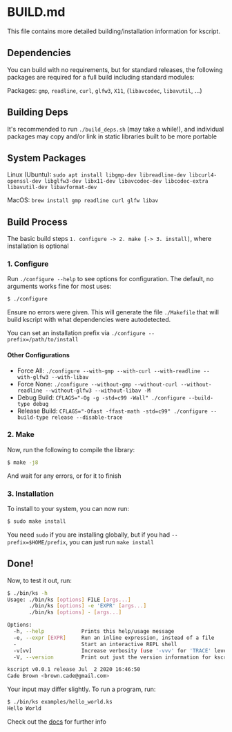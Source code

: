 # BUILD.md

This file contains more detailed building/installation information for kscript.

## Dependencies

You can build with no requirements, but for standard releases, the following packages are required for a full build including standard modules:

Packages: `gmp`, `readline`, `curl`, `glfw3`, `X11`, (`libavcodec`, `libavutil`, ...)

## Building Deps

It's recommended to run `./build_deps.sh` (may take a while!), and individual packages may copy and/or link in static libraries built to be more portable

## System Packages

Linux (Ubuntu): `sudo apt install libgmp-dev libreadline-dev libcurl4-openssl-dev libglfw3-dev libx11-dev libavcodec-dev libcodec-extra libavutil-dev libavformat-dev`

MacOS: `brew install gmp readline curl glfw libav`



## Build Process 

The basic build steps `1. configure -> 2. make [-> 3. install]`, where installation is optional

### 1. Configure

Run `./configure --help` to see options for configuration. The default, no arguments works fine for most uses:

```bash
$ ./configure
```

Ensure no errors were given. This will generate the file `./Makefile` that will build kscript with what dependencies were autodetected.

You can set an installation prefix via `./configure --prefix=/path/to/install`

#### Other Configurations

  * Force All: `./configure --with-gmp --with-curl --with-readline --with-glfw3 --with-libav`
  * Force None: `./configure --without-gmp --without-curl --without-readline --without-glfw3 --without-libav -M`
  * Debug Build: `CFLAGS="-Og -g -std=c99 -Wall" ./configure --build-type debug`
  * Release Build: `CFLAGS="-Ofast -ffast-math -std=c99" ./configure --build-type release --disable-trace`

### 2. Make

Now, run the following to compile the library:

```bash
$ make -j8
```

And wait for any errors, or for it to finish


### 3. Installation

To install to your system, you can now run:

```bash
$ sudo make install
```

You need `sudo` if you are installing globally, but if you had `--prefix=$HOME/prefix`, you can just run `make install`


## Done!

Now, to test it out, run:


```bash
$ ./bin/ks -h
Usage: ./bin/ks [options] FILE [args...]
       ./bin/ks [options] -e 'EXPR' [args...]
       ./bin/ks [options] - [args...]

Options:
  -h, --help            Prints this help/usage message
  -e, --expr [EXPR]     Run an inline expression, instead of a file
  -                     Start an interactive REPL shell
  -v[vv]                Increase verbosity (use '-vvv' for 'TRACE' level)
  -V, --version         Print out just the version information for kscript

kscript v0.0.1 release Jul  2 2020 16:46:50
Cade Brown <brown.cade@gmail.com>
```

Your input may differ slightly. To run a program, run:

```bash
$ ./bin/ks examples/hello_world.ks
Hello World
```


Check out the [docs](http://chemicaldevelopment.us/kscript/#/) for further info


